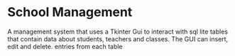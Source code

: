 # School Management
A management system that uses a Tkinter Gui to interact with sql lite tables that contain data about students, teachers and classes. The GUI can insert, edit and delete.
entries from each table

